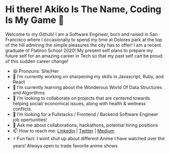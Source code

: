 # Hi there! Akiko Is The Name, Coding Is My Game 👋

Welcome to my Github! I am a Software Engineer, born and raised in San Francisco where I occasionally to spend my time at Dolores park at the top of the hill admiring the simple pleasures the city has to offer! I am a recent graduate of Flatiron School 2020! My present self plans to prepare my future self for an amazing career in Tech so that my past self can be proud of this sudden career change!

- 😄 Pronouns: She/Her
- 🔭 I’m currently working on sharpening my skills in Javascript, Ruby, and React
- 🌱 I’m currently learning about the Wonderous World Of Data Structures and Algorithms
- 👯 I’m looking to collaborate on projects that are centered towards helping social/ economical issues, along with health & wellness conflicts.
- 🤔 I’m looking for a Fullstacks / Frontend / Backend Software Engineer job opertunities!
- 💬 Ask me about collaborations, hackathons, potential hiring positions
- 📫 How to reach me: [Linkedin](https://www.linkedin.com/in/agreen08/) | [Twitter](https://twitter.com/akikoDotJS) | [Medium](https://medium.com/@agreen17)
- ⚡ Fun fact: I wont shut up about different Anime I have watched over the years! Always open to trade favorite anime shows
